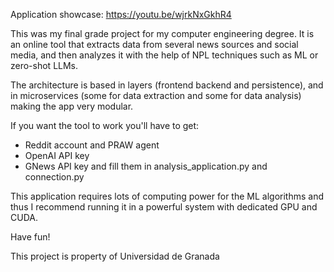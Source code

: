 Application showcase: https://youtu.be/wjrkNxGkhR4

This was my final grade project for my computer engineering degree. It is an online tool that extracts data from several news sources and social media, and then analyzes it with the help of NPL techniques such as ML or zero-shot LLMs. 

The architecture is based in layers (frontend backend and persistence), and in microservices (some for data extraction and some for data analysis) making the app very modular.

If you want the tool to work you'll have to get:
- Reddit account and PRAW agent
- OpenAI API key
- GNews API key
and fill them in analysis_application.py and connection.py

This application requires lots of computing power for the ML algorithms and thus I recommend running it in a powerful system with dedicated GPU and CUDA.

Have fun!




This project is property of Universidad de Granada
